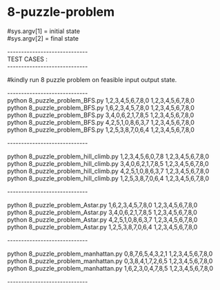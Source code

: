 # 8-puzzle-problem

#sys.argv[1] = initial state<br>
#sys.argv[2] = final state<br>

-----------------------------<br>
TEST CASES :<br>
-----------------------------<br>

#kindly run 8 puzzle problem on feasible input output state.<br>

-----------------------------<br>
python 8_puzzle_problem_BFS.py 1,2,3,4,5,6,7,8,0 1,2,3,4,5,6,7,8,0<br>
python 8_puzzle_problem_BFS.py 1,6,2,3,4,5,7,8,0 1,2,3,4,5,6,7,8,0<br>
python 8_puzzle_problem_BFS.py 3,4,0,6,2,1,7,8,5 1,2,3,4,5,6,7,8,0<br>
python 8_puzzle_problem_BFS.py 4,2,5,1,0,8,6,3,7 1,2,3,4,5,6,7,8,0<br>
python 8_puzzle_problem_BFS.py 1,2,5,3,8,7,0,6,4 1,2,3,4,5,6,7,8,0<br>

-----------------------------<br>

python 8_puzzle_problem_hill_climb.py 1,2,3,4,5,6,0,7,8 1,2,3,4,5,6,7,8,0<br>
python 8_puzzle_problem_hill_climb.py 3,4,0,6,2,1,7,8,5 1,2,3,4,5,6,7,8,0<br>
python 8_puzzle_problem_hill_climb.py 4,2,5,1,0,8,6,3,7 1,2,3,4,5,6,7,8,0<br>
python 8_puzzle_problem_hill_climb.py 1,2,5,3,8,7,0,6,4 1,2,3,4,5,6,7,8,0<br>

-----------------------------<br>

python 8_puzzle_problem_Astar.py 1,6,2,3,4,5,7,8,0 1,2,3,4,5,6,7,8,0<br>
python 8_puzzle_problem_Astar.py 3,4,0,6,2,1,7,8,5 1,2,3,4,5,6,7,8,0<br>
python 8_puzzle_problem_Astar.py 4,2,5,1,0,8,6,3,7 1,2,3,4,5,6,7,8,0<br>
python 8_puzzle_problem_Astar.py 1,2,5,3,8,7,0,6,4 1,2,3,4,5,6,7,8,0<br>

-----------------------------<br>

python 8_puzzle_problem_manhattan.py 0,8,7,6,5,4,3,2,1 1,2,3,4,5,6,7,8,0<br>
python 8_puzzle_problem_manhattan.py 0,3,8,4,1,7,2,6,5 1,2,3,4,5,6,7,8,0<br>
python 8_puzzle_problem_manhattan.py 1,6,2,3,0,4,7,8,5 1,2,3,4,5,6,7,8,0<br>

-----------------------------<br>
